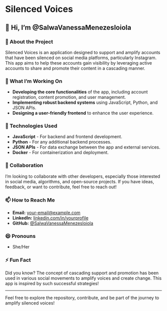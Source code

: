 # Silenced Voices

## 👋 Hi, I’m @SalwaVanessaMenezesloiola

### 📖 About the Project

Silenced Voices is an application designed to support and amplify accounts that have been silenced on social media platforms, particularly Instagram. This app aims to help these accounts gain visibility by leveraging active accounts to share and promote their content in a cascading manner.

### 👀 What I’m Working On

- **Developing the core functionalities** of the app, including account registration, content promotion, and user management.
- **Implementing robust backend systems** using JavaScript, Python, and JSON APIs.
- **Designing a user-friendly frontend** to enhance the user experience.

### 🌱 Technologies Used

- **JavaScript** - For backend and frontend development.
- **Python** - For any additional backend processes.
- **JSON APIs** - For data exchange between the app and external services.
- **Docker** - For containerization and deployment.

### 💞️ Collaboration

I’m looking to collaborate with other developers, especially those interested in social media, algorithms, and open-source projects. If you have ideas, feedback, or want to contribute, feel free to reach out!

### 📫 How to Reach Me

- **Email:** [your-email@example.com](mailto:your-email@example.com)
- **LinkedIn:** [linkedin.com/in/yourprofile](https://www.linkedin.com/in/yourprofile)
- **GitHub:** [@SalwaVanessaMenezesloiola](https://github.com/SalwaVanessaMenezesloiola)

### 😄 Pronouns

- She/Her

### ⚡ Fun Fact

Did you know? The concept of cascading support and promotion has been used in various social movements to amplify voices and create change. This app is inspired by such successful strategies!

---

Feel free to explore the repository, contribute, and be part of the journey to amplify silenced voices!
